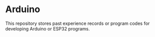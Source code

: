 # Arduino
This repository stores past experience records or program codes for developing Arduino or ESP32 programs.
